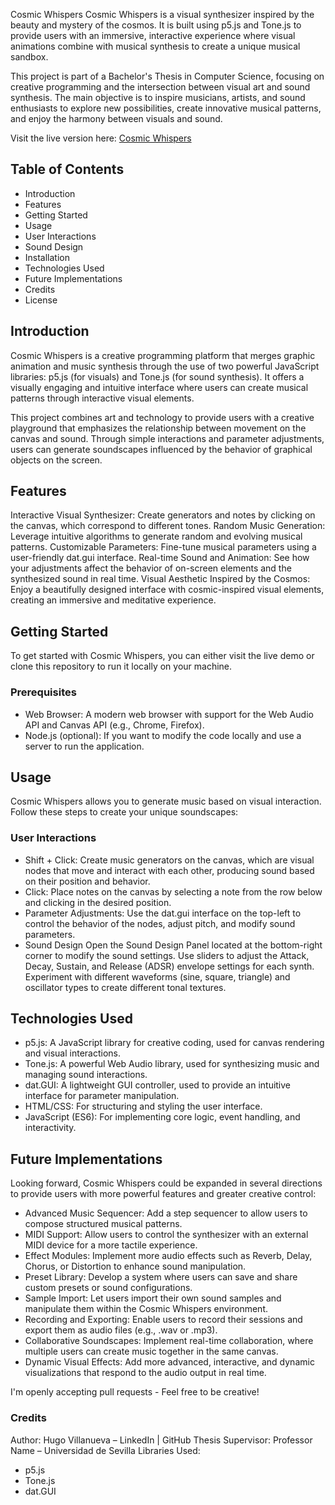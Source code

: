 Cosmic Whispers
Cosmic Whispers is a visual synthesizer inspired by the beauty and mystery of the cosmos. It is built using p5.js and Tone.js to provide users with an immersive, interactive experience where visual animations combine with musical synthesis to create a unique musical sandbox.

This project is part of a Bachelor's Thesis in Computer Science, focusing on creative programming and the intersection between visual art and sound synthesis. The main objective is to inspire musicians, artists, and sound enthusiasts to explore new possibilities, create innovative musical patterns, and enjoy the harmony between visuals and sound.

Visit the live version here: [Cosmic Whispers](https://cosmicwhispers.000webhostapp.com/)

## Table of Contents
- Introduction
- Features
- Getting Started
- Usage
- User Interactions
- Sound Design
- Installation
- Technologies Used
- Future Implementations
- Credits
- License

## Introduction
Cosmic Whispers is a creative programming platform that merges graphic animation and music synthesis through the use of two powerful JavaScript libraries: p5.js (for visuals) and Tone.js (for sound synthesis). It offers a visually engaging and intuitive interface where users can create musical patterns through interactive visual elements.

This project combines art and technology to provide users with a creative playground that emphasizes the relationship between movement on the canvas and sound. Through simple interactions and parameter adjustments, users can generate soundscapes influenced by the behavior of graphical objects on the screen.

## Features
Interactive Visual Synthesizer: Create generators and notes by clicking on the canvas, which correspond to different tones.
Random Music Generation: Leverage intuitive algorithms to generate random and evolving musical patterns.
Customizable Parameters: Fine-tune musical parameters using a user-friendly dat.gui interface.
Real-time Sound and Animation: See how your adjustments affect the behavior of on-screen elements and the synthesized sound in real time.
Visual Aesthetic Inspired by the Cosmos: Enjoy a beautifully designed interface with cosmic-inspired visual elements, creating an immersive and meditative experience.

## Getting Started
To get started with Cosmic Whispers, you can either visit the live demo or clone this repository to run it locally on your machine.

### Prerequisites
- Web Browser: A modern web browser with support for the Web Audio API and Canvas API (e.g., Chrome, Firefox).
- Node.js (optional): If you want to modify the code locally and use a server to run the application.

## Usage
Cosmic Whispers allows you to generate music based on visual interaction. Follow these steps to create your unique soundscapes:

### User Interactions
- Shift + Click: Create music generators on the canvas, which are visual nodes that move and interact with each other, producing sound based on their position and behavior.
- Click: Place notes on the canvas by selecting a note from the row below and clicking in the desired position.
- Parameter Adjustments: Use the dat.gui interface on the top-left to control the behavior of the nodes, adjust pitch, and modify sound parameters.
- Sound Design
Open the Sound Design Panel located at the bottom-right corner to modify the sound settings.
Use sliders to adjust the Attack, Decay, Sustain, and Release (ADSR) envelope settings for each synth.
Experiment with different waveforms (sine, square, triangle) and oscillator types to create different tonal textures.

## Technologies Used
- p5.js: A JavaScript library for creative coding, used for canvas rendering and visual interactions.
- Tone.js: A powerful Web Audio library, used for synthesizing music and managing sound interactions.
- dat.GUI: A lightweight GUI controller, used to provide an intuitive interface for parameter manipulation.
- HTML/CSS: For structuring and styling the user interface.
- JavaScript (ES6): For implementing core logic, event handling, and interactivity.

## Future Implementations
Looking forward, Cosmic Whispers could be expanded in several directions to provide users with more powerful features and greater creative control:

- Advanced Music Sequencer: Add a step sequencer to allow users to compose structured musical patterns.
- MIDI Support: Allow users to control the synthesizer with an external MIDI device for a more tactile experience.
- Effect Modules: Implement more audio effects such as Reverb, Delay, Chorus, or Distortion to enhance sound manipulation.
- Preset Library: Develop a system where users can save and share custom presets or sound configurations.
- Sample Import: Let users import their own sound samples and manipulate them within the Cosmic Whispers environment.
- Recording and Exporting: Enable users to record their sessions and export them as audio files (e.g., .wav or .mp3).
- Collaborative Soundscapes: Implement real-time collaboration, where multiple users can create music together in the same canvas.
- Dynamic Visual Effects: Add more advanced, interactive, and dynamic visualizations that respond to the audio output in real time.

I'm openly accepting pull requests - Feel free to be creative!

### Credits
Author: Hugo Villanueva – LinkedIn | GitHub
Thesis Supervisor: Professor Name – Universidad de Sevilla
Libraries Used:
- p5.js
- Tone.js
- dat.GUI





